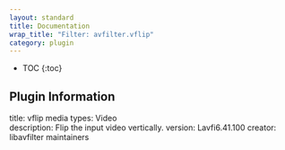 ```yaml
---
layout: standard
title: Documentation
wrap_title: "Filter: avfilter.vflip"
category: plugin
---
```

* TOC
{:toc}

## Plugin Information

title: vflip
media types:
Video  
description: Flip the input video vertically.
version: Lavfi6.41.100
creator: libavfilter maintainers
